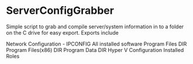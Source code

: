 # ServerConfigGrabber

Simple script to grab and compile server/system information in to a folder on the C drive for easy export. 
Exports include

Network Configuration - IPCONFIG
All installed software
Program Files DIR
Program Files(x86) DIR
Program Data DIR
Hyper V Configuration
Installed Roles
